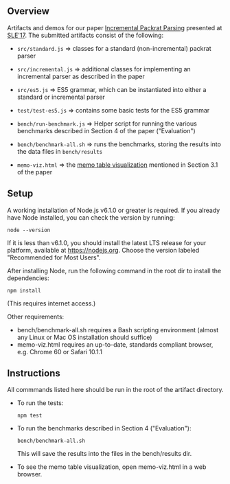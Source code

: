 Overview
--------

Artifacts and demos for our paper [Incremental Packrat Parsing][paper]
presented at [SLE'17][sle]. The submitted artifacts consist of the following:

- `src/standard.js` => classes for a standard (non-incremental) packrat parser
- `src/incremental.js` => additional classes for implementing an incremental
  parser as described in the paper

- `src/es5.js` => ES5 grammar, which can be instantiated into either a
  standard or incremental parser

- `test/test-es5.js` => contains some basic tests for the ES5 grammar

- `bench/run-benchmark.js` => Helper script for running the various benchmarks
  described in Section 4 of the paper ("Evaluation")

- `bench/benchmark-all.sh` => runs the benchmarks, storing the results into
  the data files in `bench/results`

- `memo-viz.html` => the [memo table visualization][online-viz] mentioned in
  Section 3.1 of the paper

[paper]: https://ohmlang.github.io/pubs/sle2017/incremental-packrat-parsing.pdf
[sle]: https://conf.researchr.org/track/sle-2017/sle-2017-papers
[online-viz]: https://incremental-packrat.github.io/sle/memo-viz.html

Setup
-----

A working installation of Node.js v6.1.0 or greater is required. If you
already have Node installed, you can check the version by running:

    node --version

If it is less than v6.1.0, you should install the latest LTS release for
your platform, available at https://nodejs.org. Choose the version labeled
"Recommended for Most Users".

After installing Node, run the following command in the root dir to install
the dependencies:

    npm install

(This requires internet access.)

Other requirements:

- bench/benchmark-all.sh requires a Bash scripting environment (almost any
  Linux or Mac OS installation should suffice)
- memo-viz.html requires an up-to-date, standards compliant browser, e.g.
  Chrome 60 or Safari 10.1.1


Instructions
------------

All commmands listed here should be run in the root of the artifact directory.

- To run the tests:

      npm test

- To run the benchmarks described in Section 4 ("Evaluation"):

      bench/benchmark-all.sh

  This will save the results into the files in the bench/results dir.

- To see the memo table visualization, open memo-viz.html in a web browser.
